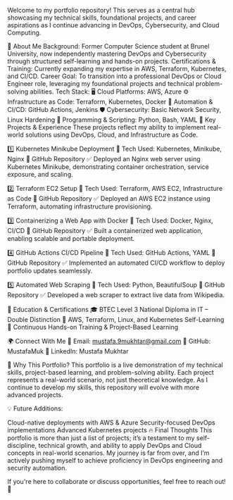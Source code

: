 Welcome to my portfolio repository! This serves as a central hub showcasing my technical skills, foundational projects, and career aspirations as I continue advancing in DevOps, Cybersecurity, and Cloud Computing.

🔹 About Me
Background: Former Computer Science student at Brunel University, now independently mastering DevOps and Cybersecurity through structured self-learning and hands-on projects.
Certifications & Training: Currently expanding my expertise in AWS, Terraform, Kubernetes, and CI/CD.
Career Goal: To transition into a professional DevOps or Cloud Engineer role, leveraging my foundational projects and technical problem-solving abilities.
Tech Stack:
🖥 Cloud Platforms: AWS, Azure
⚙ Infrastructure as Code: Terraform, Kubernetes, Docker
🚀 Automation & CI/CD: GitHub Actions, Jenkins
🛡 Cybersecurity: Basic Network Security, Linux Hardening
📜 Programming & Scripting: Python, Bash, YAML
🚀 Key Projects & Experience
These projects reflect my ability to implement real-world solutions using DevOps, Cloud, and Infrastructure as Code.

1️⃣ Kubernetes Minikube Deployment
📌 Tech Used: Kubernetes, Minikube, Nginx
🔗 GitHub Repository
✅ Deployed an Nginx web server using Kubernetes Minikube, demonstrating container orchestration, service exposure, and scaling.

2️⃣ Terraform EC2 Setup
📌 Tech Used: Terraform, AWS EC2, Infrastructure as Code
🔗 GitHub Repository
✅ Deployed an AWS EC2 instance using Terraform, automating infrastructure provisioning.

3️⃣ Containerizing a Web App with Docker
📌 Tech Used: Docker, Nginx, CI/CD
🔗 GitHub Repository
✅ Built a containerized web application, enabling scalable and portable deployment.

4️⃣ GitHub Actions CI/CD Pipeline
📌 Tech Used: GitHub Actions, YAML
🔗 GitHub Repository
✅ Implemented an automated CI/CD workflow to deploy portfolio updates seamlessly.

5️⃣ Automated Web Scraping
📌 Tech Used: Python, BeautifulSoup
🔗 GitHub Repository
✅ Developed a web scraper to extract live data from Wikipedia.

🔹 Education & Certifications
🎓 BTEC Level 3 National Diploma in IT – Double Distinction
📜 AWS, Terraform, Linux, and Kubernetes Self-Learning
🚀 Continuous Hands-on Training & Project-Based Learning

🌍 Connect With Me
📧 Email: mustafa.9mukhtar@gmail.com
🔗 GitHub: MustafaMuk
💼 LinkedIn: Mustafa Mukhtar

📌 Why This Portfolio?
This portfolio is a live demonstration of my technical skills, project-based learning, and problem-solving ability. Each project represents a real-world scenario, not just theoretical knowledge. As I continue to develop my skills, this repository will evolve with more advanced projects.

💡 Future Additions:

Cloud-native deployments with AWS & Azure
Security-focused DevOps implementations
Advanced Kubernetes projects
🔥 Final Thoughts
This portfolio is more than just a list of projects; it’s a testament to my self-discipline, technical growth, and ability to apply DevOps and Cloud concepts in real-world scenarios. My journey is far from over, and I’m actively pushing myself to achieve proficiency in DevOps engineering and security automation.

If you're here to collaborate or discuss opportunities, feel free to reach out! 🚀

